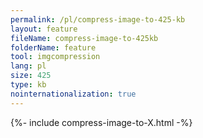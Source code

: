 ```yaml
---
permalink: /pl/compress-image-to-425-kb
layout: feature
fileName: compress-image-to-425kb
folderName: feature
tool: imgcompression
lang: pl
size: 425
type: kb
nointernationalization: true
---
```

{%- include compress-image-to-X.html -%}
      
